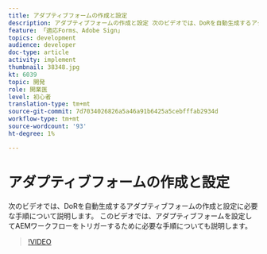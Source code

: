 ```yaml
---
title: アダプティブフォームの作成と設定
description: アダプティブフォームの作成と設定 次のビデオでは、DoRを自動生成するアダプティブフォームの作成と設定に必要な手順について説明します。 このビデオでは、アダプティブフォームを設定してAEMワークフローをトリガーするために必要な手順についても説明します。
feature: 「適応Forms、Adobe Sign」
topics: development
audience: developer
doc-type: article
activity: implement
thumbnail: 38348.jpg
kt: 6039
topic: 開発
role: 開業医
level: 初心者
translation-type: tm+mt
source-git-commit: 7d7034026826a5a46a91b6425a5cebfffab2934d
workflow-type: tm+mt
source-wordcount: '93'
ht-degree: 1%

---
```


# アダプティブフォームの作成と設定

次のビデオでは、DoRを自動生成するアダプティブフォームの作成と設定に必要な手順について説明します。 このビデオでは、アダプティブフォームを設定してAEMワークフローをトリガーするために必要な手順についても説明します。

>[!VIDEO](https://video.tv.adobe.com/v/38348/?quality=9&learn=on)

